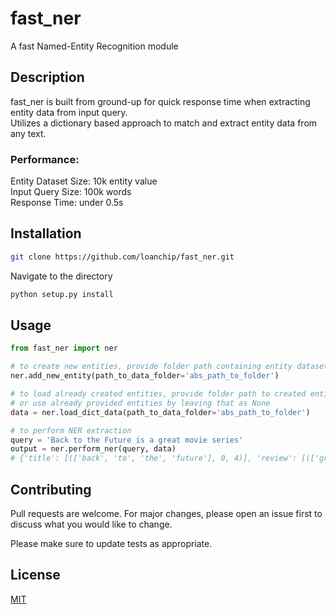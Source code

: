 # fast_ner

A fast Named-Entity Recognition module

## Description
fast_ner is built from ground-up for quick response time when extracting entity data from input query.  
Utilizes a dictionary based approach to match and extract entity data from any text.  
 
### Performance:  
Entity Dataset Size: 10k entity value  
Input Query Size: 100k words  
Response Time: under 0.5s  
 
## Installation
``` bash
git clone https://github.com/loanchip/fast_ner.git
```  
Navigate to the directory  
``` bash
python setup.py install
```   

## Usage 
```python
from fast_ner import ner

# to create new entities, provide folder path containing entity datasets
ner.add_new_entity(path_to_data_folder='abs_path_to_folder')

# to load already created entities, provide folder path to created entities,
# or use already provided entities by leaving that as None
data = ner.load_dict_data(path_to_data_folder='abs_path_to_folder')

# to perform NER extraction
query = 'Back to the Future is a great movie series'
output = ner.perform_ner(query, data)
# {'title': [(['back', 'to', 'the', 'future'], 0, 4)], 'review': [(['great'], 6, 7)]}
```

## Contributing
Pull requests are welcome. For major changes, please open an issue first to discuss what you would like to change.

Please make sure to update tests as appropriate.

## License
[MIT](https://choosealicense.com/licenses/mit/)